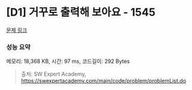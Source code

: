 # [D1] 거꾸로 출력해 보아요 - 1545 

[문제 링크](https://swexpertacademy.com/main/code/problem/problemDetail.do?contestProbId=AV2gbY0qAAQBBAS0) 

### 성능 요약

메모리: 18,368 KB, 시간: 97 ms, 코드길이: 292 Bytes



> 출처: SW Expert Academy, https://swexpertacademy.com/main/code/problem/problemList.do